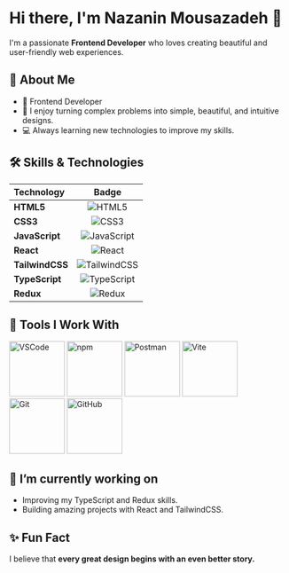 # Hi there, I'm Nazanin Mousazadeh 👋

I'm a passionate **Frontend Developer** who loves creating beautiful and user-friendly web experiences.

## 🚀 About Me
- 🎯 Frontend Developer
- 🎨 I enjoy turning complex problems into simple, beautiful, and intuitive designs.
- 💻 Always learning new technologies to improve my skills.

## 🛠️ Skills & Technologies

| Technology | Badge |
| :--- | :---: |
| **HTML5** | ![HTML5](https://img.shields.io/badge/HTML5-%23E34F26?style=flat&logo=html5&logoColor=white) |
| **CSS3** | ![CSS3](https://img.shields.io/badge/CSS3-%231572B6?style=flat&logo=css3&logoColor=white) |
| **JavaScript** | ![JavaScript](https://img.shields.io/badge/JavaScript-%23F7DF1E?style=flat&logo=javascript&logoColor=black) |
| **React** | ![React](https://img.shields.io/badge/React-%2320232A?style=flat&logo=react&logoColor=61DAFB) |
| **TailwindCSS** | ![TailwindCSS](https://img.shields.io/badge/TailwindCSS-%2338B2AC?style=flat&logo=tailwindcss&logoColor=white) |
| **TypeScript** | ![TypeScript](https://img.shields.io/badge/TypeScript-%23007ACC?style=flat&logo=typescript&logoColor=white) |
| **Redux** | ![Redux](https://img.shields.io/badge/Redux-%23593d88?style=flat&logo=redux&logoColor=white) |

## 🧰 Tools I Work With

<div align="left">
  <img src="https://img.shields.io/badge/VS%20Code-%23007ACC?style=flat&logo=visualstudiocode&logoColor=white" alt="VSCode" width="100"/>
  <img src="https://img.shields.io/badge/npm-%23CB3837?style=flat&logo=npm&logoColor=white" alt="npm" width="100"/>
  <img src="https://img.shields.io/badge/Postman-%23FF6C37?style=flat&logo=postman&logoColor=white" alt="Postman" width="100"/>
  <img src="https://img.shields.io/badge/Vite-%230ED9E7?style=flat&logo=vite&logoColor=white" alt="Vite" width="100"/>
  <img src="https://img.shields.io/badge/Git-%23F1502F?style=flat&logo=git&logoColor=white" alt="Git" width="100"/>
  <img src="https://img.shields.io/badge/GitHub-%23121011?style=flat&logo=github&logoColor=white" alt="GitHub" width="100"/>
</div>

## 🌱 I’m currently working on
- Improving my TypeScript and Redux skills.
- Building amazing projects with React and TailwindCSS.

## ✨ Fun Fact
I believe that **every great design begins with an even better story.**
